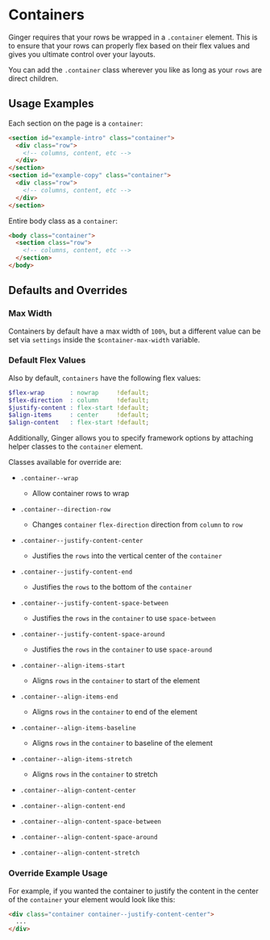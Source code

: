 # Containers
Ginger requires that your rows be wrapped in a `.container` element. This is to
ensure that your rows can properly flex based on their flex values and gives you
ultimate control over your layouts.

You can add the `.container` class wherever you like as long as your `rows` are
direct children.

## Usage Examples
Each section on the page is a `container`:
```html
<section id="example-intro" class="container">
  <div class="row">
    <!-- columns, content, etc -->
  </div>
</section>
<section id="example-copy" class="container">
  <div class="row">
    <!-- columns, content, etc -->
  </div>
</section>
```

Entire body class as a `container`:
```html
<body class="container">
  <section class="row">
    <!-- columns, content, etc -->
  </section>
</body>
```

## Defaults and Overrides

### Max Width
Containers by default have a max width of `100%`, but a different value can be set via `settings`
inside the `$container-max-width` variable.

### Default Flex Values
Also by default, `containers` have the following flex values:

```scss
$flex-wrap       : nowrap     !default;
$flex-direction  : column     !default;
$justify-content : flex-start !default;
$align-items     : center     !default;
$align-content   : flex-start !default;
```

Additionally, Ginger allows you to specify framework options by attaching helper
classes to the `container` element.

Classes available for override are:

- `.container--wrap`
  - Allow container rows to wrap

- `.container--direction-row`
  - Changes `container` `flex-direction` direction from `column` to `row`

- `.container--justify-content-center`
  - Justifies the `rows` into the vertical center of the `container`

- `.container--justify-content-end`
  - Justifies the `rows` to the bottom of the `container`

- `.container--justify-content-space-between`
  - Justifies the `rows` in the `container` to use `space-between`

- `.container--justify-content-space-around`
  - Justifies the `rows` in the `container` to use `space-around`

- `.container--align-items-start`
  - Aligns `rows` in the `container` to start of the element

- `.container--align-items-end`
  - Aligns `rows` in the `container` to end of the element

- `.container--align-items-baseline`
  - Aligns `rows` in the `container` to baseline of the element

- `.container--align-items-stretch`
  - Aligns `rows` in the `container` to stretch

- `.container--align-content-center`

- `.container--align-content-end`

- `.container--align-content-space-between`

- `.container--align-content-space-around `

- `.container--align-content-stretch`

### Override Example Usage
For example, if you wanted the container to justify the content in the center of
the `container` your element would look like this:

```html
<div class="container container--justify-content-center">
  ...
</div>
```
